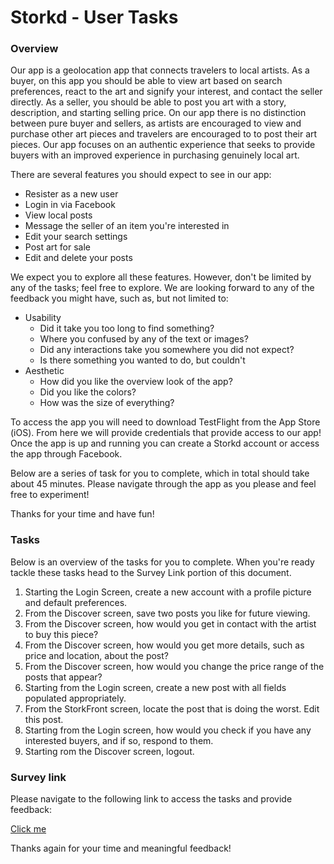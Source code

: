 # Storkd - User Tasks

### Overview

Our app is a geolocation app that connects travelers to local artists.  As a buyer, on this app you should be able to view art based on search preferences, react to the art and signify your interest, and contact the seller directly.  As a seller, you should be able to post you art with a story, description, and starting selling price.  On our app there is no distinction between pure buyer and sellers, as artists are encouraged to view and purchase other art pieces and travelers are encouraged to to post their art pieces.  Our app focuses on an authentic experience that seeks to provide buyers with an improved experience in purchasing genuinely local art.

There are several features you should expect to see in our app:
* Resister as a new user
* Login in via Facebook
* View local posts
* Message the seller of an item you're interested in
* Edit your search settings
* Post art for sale
* Edit and delete your posts

We expect you to explore all these features.  However, don't be limited by any of the tasks; feel free to explore.  We are looking forward to any of the feedback you might have, such as, but not limited to:
* Usability
    * Did it take you too long to find something?
    * Where you confused by any of the text or images?
    * Did any interactions take you somewhere you did not expect?
    * Is there something you wanted to do, but couldn't
* Aesthetic
    * How did you like the overview look of the app?
    * Did you like the colors?
    * How was the size of everything?

To access the app you will need to download TestFlight from the App Store (iOS).  From here we will provide credentials that provide access to our app!  Once the app is up and running you can create a Storkd account or access the app through Facebook.

Below are a series of task for you to complete, which in total should take about 45 minutes.   Please navigate through the app as you please and feel free to experiment!

Thanks for your time and have fun!

### Tasks

Below is an overview of the tasks for you to complete.  When you're ready tackle these tasks head to the Survey Link portion of this document.

1. Starting the Login Screen, create a new account with a profile picture and default preferences.  
2. From the Discover screen, save two posts you like for future viewing.
3. From the Discover screen, how would you get in contact with the artist to buy this piece?
4. From the Discover screen, how would you get more details, such as price and location, about the post?
5. From the Discover screen, how would you change the price range of the posts that appear?
6. Starting from the Login screen, create a new post with all fields populated appropriately.  
7. From the StorkFront screen, locate the post that is doing the worst. Edit this post.
8. Starting from the Login screen, how would you check if you have any interested buyers, and if so, respond to them.
9. Starting rom the Discover screen, logout.

### Survey link

Please navigate to the following link to access the tasks and provide feedback:

[Click me](http://www.google.com)

Thanks again for your time and meaningful feedback!

